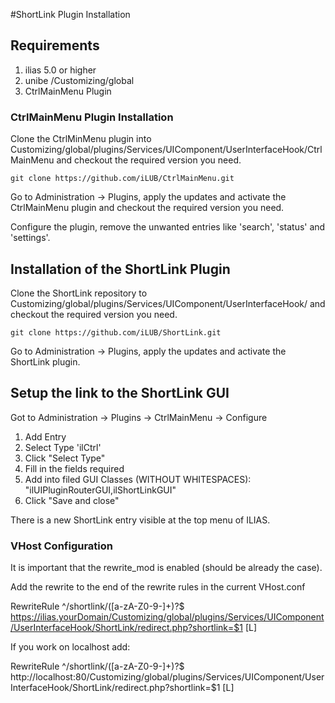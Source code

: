 #ShortLink Plugin Installation

## Requirements

1. ilias 5.0 or higher
2. unibe /Customizing/global
3. CtrlMainMenu Plugin

### CtrlMainMenu Plugin Installation

Clone the CtrlMinMenu plugin into Customizing/global/plugins/Services/UIComponent/UserInterfaceHook/CtrlMainMenu and
checkout the required version you need.

	git clone https://github.com/iLUB/CtrlMainMenu.git

Go to Administration -> Plugins, apply the updates and activate the CtrlMainMenu plugin and checkout the required version you need.

Configure the plugin, remove the unwanted entries like 'search', 'status' and 'settings'.

## Installation of the ShortLink Plugin

Clone the ShortLink repository to Customizing/global/plugins/Services/UIComponent/UserInterfaceHook/ and checkout the
required version you need.
	
	git clone https://github.com/iLUB/ShortLink.git

Go to Administration -> Plugins, apply the updates and activate the ShortLink plugin.

## Setup the link to the ShortLink GUI

Got to Administration -> Plugins -> CtrlMainMenu -> Configure

1. Add Entry
2. Select Type 'ilCtrl'
3. Click "Select Type"
4. Fill in the fields required
5. Add into filed GUI Classes (WITHOUT WHITESPACES): "ilUIPluginRouterGUI,ilShortLinkGUI"
6. Click "Save and close"

There is a new ShortLink entry visible at the top menu of ILIAS.

### VHost Configuration

It is important that the rewrite_mod is enabled (should be already the case).

Add the rewrite to the end of the rewrite rules in the current VHost.conf

RewriteRule \^/shortlink/([a-zA-Z0-9-]+)?$ https://ilias.yourDomain/Customizing/global/plugins/Services/UIComponent/UserInterfaceHook/ShortLink/redirect.php?shortlink=$1 [L]

If you work on localhost add:

RewriteRule \^/shortlink/([a-zA-Z0-9-]+)?$ http://localhost:80/Customizing/global/plugins/Services/UIComponent/UserInterfaceHook/ShortLink/redirect.php?shortlink=$1 [L]
